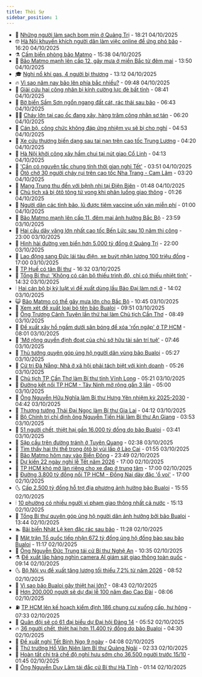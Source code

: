 ```yaml
---
title: Thời Sự
sidebar_position: 1
---
```


<!-- vnexpress-thoi-su:START -->
- 🦒 [Những người làm sạch bom mìn ở Quảng Trị](https://vnexpress.net/nhung-nguoi-lam-sach-bom-min-o-quang-tri-4947259.html) - 18:21 04/10/2025
- 🤓 [Hà Nội khuyến khích người dân làm việc online để ứng phó bão](https://vnexpress.net/ha-noi-khuyen-khich-nguoi-dan-lam-viec-online-de-ung-pho-bao-4947335.html) - 16:20 04/10/2025
- ⚗️ [Cấm biển phòng bão Matmo](https://vnexpress.net/cam-bien-phong-bao-matmo-4947313.html) - 15:38 04/10/2025
- 🌊 [Bão Matmo mạnh lên cấp 12, gây mưa ở miền Bắc từ đêm mai](https://vnexpress.net/bao-matmo-manh-len-cap-12-gay-mua-o-mien-bac-tu-dem-mai-4947314.html) - 13:50 04/10/2025
- 🎓 [Nghi nổ khí gas, 4 người bị thương](https://vnexpress.net/nghi-no-khi-gas-4-nguoi-bi-thuong-4947315.html) - 13:12 04/10/2025
- 🔥 [Vì sao năm nay bão lên phía bắc nhiều?](https://vnexpress.net/vi-sao-nam-nay-bao-len-phia-bac-nhieu-4947236.html) - 09:48 04/10/2025
- 🦏 [Giải cứu hai công nhân bị kính cường lực đè bất tỉnh](https://vnexpress.net/giai-cuu-hai-cong-nhan-bi-kinh-cuong-luc-de-bat-tinh-4947265.html) - 08:41 04/10/2025
- 👺 [Bờ biển Sầm Sơn ngổn ngang đất cát, rác thải sau bão](https://vnexpress.net/bo-bien-sam-son-ngon-ngang-dat-cat-rac-thai-sau-bao-4947175.html) - 06:43 04/10/2025
- 🧑‍🏫 [Cháy lớn tại cao ốc đang xây, hàng trăm công nhân sơ tán](https://vnexpress.net/chay-lon-tai-cao-oc-dang-xay-hang-tram-cong-nhan-so-tan-4947220.html) - 06:20 04/10/2025
- 🚦 [Cán bộ, công chức không đáp ứng nhiệm vụ sẽ bị cho nghỉ](https://vnexpress.net/can-bo-cong-chuc-khong-dap-ung-nhiem-vu-se-bi-cho-nghi-4947205.html) - 04:53 04/10/2025
- 🎉 [Xe cứu thương biến dạng sau tai nạn trên cao tốc Trung Lương](https://vnexpress.net/xe-cuu-thuong-bien-dang-sau-tai-nan-tren-cao-toc-trung-luong-4947177.html) - 04:20 04/10/2025
- 🦒 [Hà Nội khởi công xây hầm chui tại nút giao Cổ Linh](https://vnexpress.net/ha-noi-khoi-cong-xay-ham-chui-tai-nut-giao-co-linh-4947172.html) - 04:13 04/10/2025
- 🤗 [&#39;Cần có nguyên tắc chung tính thời gian nghỉ Tết&#39;](https://vnexpress.net/can-co-nguyen-tac-chung-tinh-thoi-gian-nghi-tet-4946996.html) - 03:51 04/10/2025
- 💼 [Ôtô chở 30 người cháy rụi trên cao tốc Nha Trang - Cam Lâm](https://vnexpress.net/oto-cho-30-nguoi-chay-rui-tren-cao-toc-nha-trang-cam-lam-4947168.html) - 03:20 04/10/2025
- 🤩 [Mang Trung thu đến với bệnh nhi tại Điện Biên](https://vnexpress.net/mang-trung-thu-den-voi-benh-nhi-tai-dien-bien-4947055.html) - 01:48 04/10/2025
- 🤡 [Chủ tịch xã bị ôtô tông tử vong khi phân luồng giao thông](https://vnexpress.net/chu-tich-xa-bi-oto-tong-tu-vong-khi-phan-luong-giao-thong-4947125.html) - 01:26 04/10/2025
- 💯 [Người dân các tỉnh bão, lũ được tiêm vaccine uốn ván miễn phí](https://vnexpress.net/nguoi-dan-cac-tinh-bao-lu-duoc-tiem-vaccine-uon-van-mien-phi-4947078.html) - 01:00 04/10/2025
- 👺 [Bão Matmo mạnh lên cấp 11, đêm mai ảnh hưởng Bắc Bộ](https://vnexpress.net/bao-matmo-manh-len-cap-11-dem-mai-anh-huong-bac-bo-4947110.html) - 23:59 03/10/2025
- 🌮 [Hai cầu dây văng lớn nhất cao tốc Bến Lức sau 10 năm thi công](https://vnexpress.net/hai-cau-day-vang-lon-nhat-cao-toc-ben-luc-sau-10-nam-thi-cong-4946955.html) - 23:00 03/10/2025
- 🥸 [Hình hài đường ven biển hơn 5.000 tỷ đồng ở Quảng Trị](https://vnexpress.net/hinh-hai-duong-ven-bien-hon-5-000-ty-dong-o-quang-tri-4944081.html) - 22:00 03/10/2025
- 🐻 [Lao động sang Đức lái tàu điện, xe buýt nhận lương 100 triệu đồng](https://vnexpress.net/lao-dong-sang-duc-lai-tau-dien-xe-buyt-nhan-luong-100-trieu-dong-4947093.html) - 17:00 03/10/2025
- 👀 [TP Huế có tân Bí thư](https://vnexpress.net/tp-hue-co-tan-bi-thu-4947085.html) - 16:32 03/10/2025
- 🤔 [Tổng Bí thư: &#39;Không có cán bộ thiếu trình độ, chỉ có thiếu nhiệt tình&#39;](https://vnexpress.net/tong-bi-thu-khong-co-can-bo-thieu-trinh-do-chi-co-thieu-nhiet-tinh-4947062.html) - 14:32 03/10/2025
- 🕯 [Hai cán bộ bị kỷ luật vì đề xuất dùng lầu Bảo Đại làm nơi ở](https://vnexpress.net/hai-can-bo-bi-ky-luat-vi-de-xuat-dung-lau-bao-dai-lam-noi-o-4947065.html) - 14:02 03/10/2025
- 😺 [Bão Matmo có thể gây mưa lớn cho Bắc Bộ](https://vnexpress.net/bao-matmo-co-the-gay-mua-lon-cho-bac-bo-4946999.html) - 10:45 03/10/2025
- 🦆 [Xem xét đề xuất loại bỏ tên bão Bualoi](https://vnexpress.net/xem-xet-de-xuat-loai-bo-ten-bao-bualoi-4946989.html) - 09:51 03/10/2025
- 🧰 [Ông Trương Cảnh Tuyên lần thứ hai làm Chủ tịch Cần Thơ](https://vnexpress.net/ong-truong-canh-tuyen-lan-thu-hai-lam-chu-tich-can-tho-4946931.html) - 08:49 03/10/2025
- 🦍 [Đề xuất xây hồ ngầm dưới sân bóng để xóa &#39;rốn ngập&#39; ở TP HCM](https://vnexpress.net/de-xuat-xay-ho-ngam-duoi-san-bong-de-xoa-ron-ngap-o-tp-hcm-4946859.html) - 08:01 03/10/2025
- 🧰 [&#39;Mở rộng quyền định đoạt của chủ sở hữu tài sản trí tuệ&#39;](https://vnexpress.net/mo-rong-quyen-dinh-doat-cua-chu-so-huu-tai-san-tri-tue-4946755.html) - 07:46 03/10/2025
- 💃 [Thủ tướng quyên góp ủng hộ người dân vùng bão Bualoi](https://vnexpress.net/thu-tuong-quyen-gop-ung-ho-nguoi-dan-vung-bao-bualoi-4946779.html) - 05:27 03/10/2025
- 🧰 [Cử tri Đà Nẵng: Nhà ở xã hội phải tách biệt với kinh doanh](https://vnexpress.net/cu-tri-da-nang-nha-o-xa-hoi-phai-tach-biet-voi-kinh-doanh-4946842.html) - 05:26 03/10/2025
- 🚀 [Chủ tịch TP Cần Thơ làm Bí thư tỉnh Vĩnh Long](https://vnexpress.net/chu-tich-tp-can-tho-lam-bi-thu-tinh-vinh-long-4946828.html) - 05:21 03/10/2025
- 🎊 [Đường kết nối TP HCM - Tây Ninh mở rộng gần 3 lần](https://vnexpress.net/duong-ket-noi-tp-hcm-tay-ninh-mo-rong-gan-3-lan-4946841.html) - 05:00 03/10/2025
- 🤭 [Ông Nguyễn Hữu Nghĩa làm Bí thư Hưng Yên nhiệm kỳ 2025-2030](https://vnexpress.net/ong-nguyen-huu-nghia-lam-bi-thu-hung-yen-nhiem-ky-2025-2030-4946805.html) - 04:42 03/10/2025
- 🤗 [Thượng tướng Thái Đại Ngọc làm Bí thư Gia Lai](https://vnexpress.net/thuong-tuong-thai-dai-ngoc-lam-bi-thu-gia-lai-4946796.html) - 04:12 03/10/2025
- 🌈 [Bộ Chính trị chỉ định ông Nguyễn Tiến Hải làm Bí thư An Giang](https://vnexpress.net/bo-chinh-tri-chi-dinh-ong-nguyen-tien-hai-lam-bi-thu-an-giang-4946651.html) - 03:53 03/10/2025
- 🦣 [51 người chết, thiệt hại gần 16.000 tỷ đồng do bão Bualoi](https://vnexpress.net/51-nguoi-chet-thiet-hai-gan-16-000-ty-dong-do-bao-bualoi-4946766.html) - 03:41 03/10/2025
- 🎡 [Sập cầu trên đường tránh ở Tuyên Quang](https://vnexpress.net/sap-cau-tren-duong-tranh-o-tuyen-quang-4946740.html) - 02:38 03/10/2025
- 🦏 [Tìm thấy hai thi thể trong ôtô bị vùi lấp ở Lào Cai](https://vnexpress.net/tim-thay-hai-thi-the-trong-oto-bi-vui-lap-o-lao-cai-4946669.html) - 01:55 03/10/2025
- 🎊 [Bão Matmo hôm nay vào Biển Đông](https://vnexpress.net/bao-matmo-hom-nay-vao-bien-dong-4946644.html) - 23:49 02/10/2025
- 🫶 [Dự kiến 22 ngày nghỉ lễ Tết năm 2026](https://vnexpress.net/du-kien-22-ngay-nghi-le-tet-nam-2026-4946633.html) - 17:00 02/10/2025
- 🤔 [TP HCM khó mở làn riêng cho xe đạp ở trung tâm](https://vnexpress.net/tp-hcm-kho-mo-lan-rieng-cho-xe-dap-o-trung-tam-4946600.html) - 17:00 02/10/2025
- 🤠 [Đường 3.800 tỷ đồng nối TP HCM - Đồng Nai dày đặc &#39;ổ voi&#39;](https://vnexpress.net/duong-3-800-ty-dong-noi-tp-hcm-dong-nai-day-dac-o-voi-4946564.html) - 17:00 02/10/2025
- 🌜 [Cấp 2.500 tỷ đồng hỗ trợ địa phương ảnh hưởng bão Bualoi](https://vnexpress.net/cap-2-500-ty-dong-ho-tro-dia-phuong-anh-huong-bao-bualoi-4946629.html) - 15:55 02/10/2025
- 🕯 [10 phường có nhiều người vi phạm giao thông nhất cả nước](https://vnexpress.net/10-phuong-co-nhieu-nguoi-vi-pham-giao-thong-nhat-ca-nuoc-4946593.html) - 15:13 02/10/2025
- 🤔 [Tổng Bí thư quyên góp ủng hộ người dân ảnh hưởng bởi bão Bualoi](https://vnexpress.net/tong-bi-thu-quyen-gop-ung-ho-nguoi-dan-anh-huong-boi-bao-bualoi-4946594.html) - 13:44 02/10/2025
- 🏊 [Bãi biển Nhật Lệ ken đặc rác sau bão](https://vnexpress.net/bai-bien-nhat-le-ken-dac-rac-sau-bao-4946559.html) - 11:28 02/10/2025
- 🌮 [Mặt trận Tổ quốc tiếp nhận 672 tỷ đồng ủng hộ đồng bào sau bão Bualoi](https://vnexpress.net/mat-tran-to-quoc-tiep-nhan-672-ty-dong-ung-ho-dong-bao-sau-bao-bualoi-4946570.html) - 11:17 02/10/2025
- 🫣 [Ông Nguyễn Đức Trung tái cử Bí thư Nghệ An](https://vnexpress.net/ong-nguyen-duc-trung-tai-cu-bi-thu-nghe-an-4946550.html) - 10:35 02/10/2025
- ⚗️ [Đề xuất lắp hàng nghìn camera AI giám sát giao thông toàn quốc](https://vnexpress.net/de-xuat-lap-hang-nghin-camera-ai-giam-sat-giao-thong-toan-quoc-4946406.html) - 09:14 02/10/2025
- 🌜 [Bộ Nội vụ đề xuất tăng lương tối thiểu 7,2% từ năm 2026](https://vnexpress.net/bo-noi-vu-de-xuat-tang-luong-toi-thieu-7-2-tu-nam-2026-4946370.html) - 08:52 02/10/2025
- 🌁 [Vì sao bão Bualoi gây thiệt hại lớn?](https://vnexpress.net/vi-sao-bao-bualoi-gay-thiet-hai-lon-4946166.html) - 08:43 02/10/2025
- 🐲 [Hơn 200.000 người sẽ dự đại lễ 100 năm đạo Cao Đài](https://vnexpress.net/hon-200-000-nguoi-se-du-dai-le-100-nam-dao-cao-dai-4946449.html) - 08:06 02/10/2025
- ⛽️ [TP HCM lên kế hoạch kiểm định 186 chung cư xuống cấp, hư hỏng](https://vnexpress.net/tp-hcm-len-ke-hoach-kiem-dinh-186-chung-cu-xuong-cap-hu-hong-4946422.html) - 07:33 02/10/2025
- 🗽 [Quân đội sẽ có 61 đại biểu dự Đại hội Đảng 14](https://vnexpress.net/quan-doi-se-co-61-dai-bieu-du-dai-hoi-dang-14-4946386.html) - 05:52 02/10/2025
- 🔥 [36 người chết, thiệt hại hơn 11.400 tỷ đồng do bão Bualoi](https://vnexpress.net/36-nguoi-chet-thiet-hai-hon-11-400-ty-dong-do-bao-bualoi-4946323.html) - 04:30 02/10/2025
- 💯 [Đề xuất nghỉ Tết Bính Ngọ 9 ngày](https://vnexpress.net/de-xuat-nghi-tet-binh-ngo-9-ngay-4946344.html) - 04:08 02/10/2025
- 🦆 [Thứ trưởng Hồ Văn Niên làm Bí thư Quảng Ngãi](https://vnexpress.net/thu-truong-ho-van-nien-lam-bi-thu-quang-ngai-4945809.html) - 02:33 02/10/2025
- 🫣 [Hoàn tất chi trả chế độ nghỉ hưu sớm cho 36.500 người trước 15/10](https://vnexpress.net/hoan-tat-chi-tra-che-do-nghi-huu-som-cho-36-500-nguoi-truoc-15-10-4946223.html) - 01:45 02/10/2025
- 🤡 [Ông Nguyễn Duy Lâm tái đắc cử Bí thư Hà Tĩnh](https://vnexpress.net/ong-nguyen-duy-lam-tai-dac-cu-bi-thu-ha-tinh-4945983.html) - 01:14 02/10/2025<!-- vnexpress-thoi-su:END -->